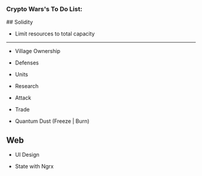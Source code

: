### Crypto Wars's To Do List:


## Solidity

- Limit resources to total capacity

---------------

- Village Ownership

- Defenses

- Units

- Research

- Attack

- Trade

- Quantum Dust (Freeze | Burn)


## Web

- UI Design

- State with Ngrx
